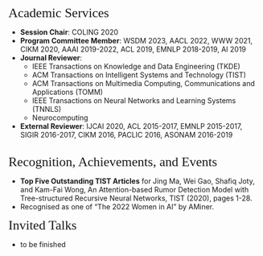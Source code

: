 
<p><span style="font-family:georgia,serif;"><span style="font-size:26px;">Academic Services</span></span></p>

- **Session Chair**: COLING 2020
- **Program Committee Member**: WSDM 2023, AACL 2022, WWW 2021, CIKM 2020, AAAI 2019-2022, ACL 2019, EMNLP 2018-2019, AI 2019
- **Journal Reviewer**:
    - IEEE Transactions on Knowledge and Data Engineering (TKDE)
    - ACM Transactions on Intelligent Systems and Technology (TIST)
    - ACM Transactions on Multimedia Computing, Communications and Applications (TOMM)
    - IEEE Transactions on Neural Networks and Learning Systems (TNNLS)
    - Neurocomputing
- **External Reviewer**: IJCAI 2020, ACL 2015-2017, EMNLP 2015-2017, SIGIR 2016-2017, CIKM 2016, PACLIC 2016, ASONAM 2016-2019  
&emsp;    

<p><span style="font-family:georgia,serif;"><span style="font-size:26px;">Recognition, Achievements, and Events</span></span></p>

- **Top Five Outstanding TIST Articles** for Jing Ma, Wei Gao, Shafiq Joty, and Kam-Fai Wong, An Attention-based Rumor Detection Model with Tree-structured Recursive Neural Networks, TIST (2020), pages 1-28. 
- Recognised as one of “The 2022 Women in AI” by AMiner.

<p><span style="font-family:georgia,serif;"><span style="font-size:26px;">Invited Talks</span></span></p>

- to be finished

